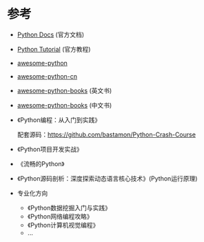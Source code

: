 # 参考

+ [Python Docs](https://docs.python.org/zh-cn/3.13/index.html) (官方文档)

+ [Python Tutorial](https://docs.python.org/zh-cn/3.13/tutorial/) (官方教程)

+ [awesome-python](https://github.com/vinta/awesome-python)

+ [awesome-python-cn](https://github.com/jobbole/awesome-python-cn)

+ [awesome-python-books](https://github.com/junnplus/awesome-python-books) (英文书)

+ [awesome-python-books](https://github.com/jobbole/awesome-python-books) (中文书)

+ 《Python编程：从入门到实践》

  配套源码：https://github.com/bastamon/Python-Crash-Course

+ 《Python项目开发实战》

+ 《流畅的Python》

+ 《Python源码剖析：深度探索动态语言核心技术》(Python运行原理)

+ 专业化方向

  + 《Python数据挖掘入门与实践》
  + 《Python网络编程攻略》
  + 《Python计算机视觉编程》
  + ...